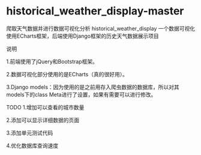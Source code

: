 # historical_weather_display-master
爬取天气数据并进行数据可视化分析
 historical_weather_display
一个数据可视化使用ECharts框架，后端使用Django框架的历史天气数据展示项目

 

说明

1.前端使用了jQuery和Bootstrap框架。


2.数据可视化部分使用的是ECharts（真的很好用）。


3.Django models：因为使用的是之前用存入爬虫数据的数据库，所以对其models下的class Meta进行了设置，如果有需要可以进行修改。

TODO
1.增加可以查看的城市数量

2.添加可以显示详细数据的页面

3.添加单元测试代码

4.优化数据库查询速度
